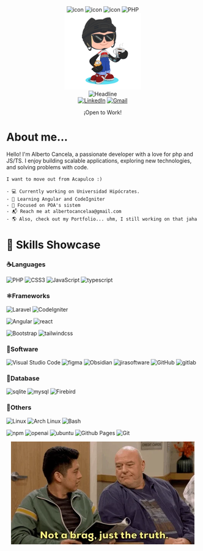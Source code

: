<div align="center">
    <img src="https://techstack-generator.vercel.app/github-icon.svg" alt="icon" width="50" height="50" />
    <img src="https://techstack-generator.vercel.app/js-icon.svg" alt="icon"width="50" height="50" />
    <img src="https://techstack-generator.vercel.app/mysql-icon.svg" alt="icon" width="50" height="50" />
  <img src="https://cdn.jsdelivr.net/gh/devicons/devicon/icons/php/php-original.svg" alt="PHP" width="50" height="50" />
      <div align=center>
        <img src="https://raw.githubusercontent.com/AhmedFathyDev/AhmedFathyDev/main/GitHub.png" alt="GitHub Octocat Drinking a Cup of Coffee" height="200">
    </div>
    <div align=center>
        <img src="https://readme-typing-svg.herokuapp.com?color=%236FDA44&size=32&center=true&vCenter=true&width=600&height=50&lines=%F0%9F%91%8BHi+there+I'm+AlbertoCancela;Backend/Frontend+developer;🇲🇽Mexican+Dev;Problem+Solver;Freelancer;Open-Source+Enthusiast" alt="Headline" />
    </div>
    <div align=center>
        <a href="https://www.linkedin.com/in/albertocancela/"><img src="https://img.shields.io/badge/Linkedin-0077b5?style=flat&logo=linkedin" alt="LinkedIn" /></a>
        <a href="mailto:albertocancelaa@gmail.com"><img src="https://img.shields.io/badge/Gmail-D14836?style=flat&logo=gmail&logoColor=white" alt="Gmail" /></a>
        
¡Open to Work!
    </div>
</div>

<h1> About me...</h1>
    Hello! I'm Alberto Cancela, a passionate developer with a love for php and JS/TS.  
    I enjoy building scalable applications, exploring new technologies, and solving problems with code.
    
    I want to move out from Acapulco :)
    
    - 💻 Currently working on Universidad Hipócrates.  
    - 🚀 Learning Angular and CodeIgniter  
    - 🎯 Focused on POA's sistem  
    - 📬 Reach me at albertocancelaa@gmail.com  
    - 🌎 Also, check out my Portfolio... uhm, I still working on that jaha  
    
<h1 align="left">🧠 Skills Showcase</h1>

### ☕️Languages

![PHP](https://img.shields.io/badge/PHP-777BB4?style=for-the-badge&logo=php&logoColor=white)
![CSS3](https://img.shields.io/badge/CSS%20-%231572B6.svg?style=for-the-badge&logo=css3&logoColor=white)
![JavaScript](https://img.shields.io/badge/JavaScript%20-%23F7DF1E.svg?style=for-the-badge&logo=javascript&logoColor=black)
![typescript](https://img.shields.io/badge/typescript-3178C6.svg?style=for-the-badge&logo=typescript&logoColor=white)

### ⚛️Frameworks
![Laravel](https://img.shields.io/badge/Laravel-FF2D20?style=for-the-badge&logo=laravel&logoColor=white)
![CodeIgniter](https://img.shields.io/badge/CodeIgniter-EF4223?style=for-the-badge&logo=codeigniter&logoColor=white)

![Angular](https://img.shields.io/badge/Angular-DD0031.svg?style=for-the-badge&logo=angular&logoColor=white)
![react](https://img.shields.io/badge/react.js-61DAFB.svg?style=for-the-badge&logo=react&logoColor=black)

![Bootstrap](https://img.shields.io/badge/Bootstrap-7952B3.svg?style=for-the-badge&logo=bootstrap&logoColor=white)
![tailwindcss](https://img.shields.io/badge/tailwind_css-06B6D4.svg?style=for-the-badge&logo=tailwindcss&logoColor=white)

### 📝Software

![Visual Studio Code](https://img.shields.io/badge/Visual%20Studio%20Code-0078d7.svg?style=for-the-badge&logo=visual-studio-code&logoColor=white)
![figma](https://img.shields.io/badge/figma-F24E1E.svg?style=for-the-badge&logo=figma&logoColor=white)
![Obsidian](https://img.shields.io/badge/Obsidian-483699?style=for-the-badge&logo=obsidian&logoColor=white)
![jirasoftware](https://img.shields.io/badge/jira_software-0052CC.svg?style=for-the-badge&logo=jirasoftware&logoColor=white)
![GitHub](https://img.shields.io/badge/github-%23121011.svg?style=for-the-badge&logo=github&logoColor=white)
![gitlab](https://img.shields.io/badge/gitlab-FC6D26.svg?style=for-the-badge&logo=gitlab&logoColor=white)


### 🐬Database

![sqlite](https://img.shields.io/badge/sqlite-003B57.svg?style=for-the-badge&logo=sqlite&logoColor=white)
![mysql](https://img.shields.io/badge/mysql-4479A1.svg?style=for-the-badge&logo=mysql&logoColor=white)
![Firebird](https://img.shields.io/badge/Firebird-E61F27?style=for-the-badge&logo=firebird&logoColor=white)


### 🐙Others
![Linux](https://img.shields.io/badge/Linux-FCC624?style=for-the-badge&logo=linux&logoColor=black)
![Arch Linux](https://img.shields.io/badge/Arch%20Linux-1793D1?style=for-the-badge&logo=arch-linux&logoColor=white)
![Bash](https://img.shields.io/badge/Bash-4EAA25?style=for-the-badge&logo=gnu-bash&logoColor=white)

![npm](https://img.shields.io/badge/npm-CB3837.svg?style=for-the-badge&logo=npm&logoColor=white)
![openai](https://img.shields.io/badge/open_ai_api-412991.svg?style=for-the-badge&logo=openai&logoColor=white)
![ubuntu](https://img.shields.io/badge/ubuntu-E95420.svg?style=for-the-badge&logo=ubuntu&logoColor=white)
![Github Pages](https://img.shields.io/badge/GitHub%20Pages-%23327FC7.svg?style=for-the-badge&logo=github&logoColor=white)
![Git](https://img.shields.io/badge/git-%23F05033.svg?style=for-the-badge&logo=git&logoColor=white)

<div align="center">

![Not a brag, just the truth](https://raw.githubusercontent.com/khot-aditya/Khot-Aditya/main/giphy.webp)

</div>


<!-- Statistics:
<table>
  <tr>
    <td valign="top"><img src="https://github.com/khot-aditya/Khot-Aditya/blob/main/devcard.svg" alt="Dev Card" width="100%" height="auto"/></td>
    <td valign="top">
     <img src="https://github-readme-stats.vercel.app/api?username=albertocancela&show_icons=true&theme=swift" width="100%"/><img src="https://github-readme-streak-stats.herokuapp.com?user=albertocancela&theme=swift&card_width=400" width="100%"/>
    </td>
  </tr>
</table>
-->

